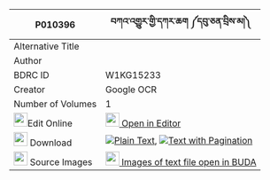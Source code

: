 |P010396|བཀའ་འགྱུར་གྱི་དཀར་ཆག ༼དབུ་ཅན་བྲིས་མ།༽ 
| --- | --- 
|Alternative Title |
|Author | 
|BDRC ID | W1KG15233
|Creator | Google OCR
|Number of Volumes| 1
|<img width="25" src="https://img.icons8.com/color/25/000000/edit-property.png">Edit Online| [<img width="25" src="https://avatars.githubusercontent.com/u/45091458?s=200&v=4"> Open in Editor](http://editor.openpecha.org/P010396)
|<img width="25" src="https://img.icons8.com/fluent/48/000000/download-2.png"/>  Download | [![](https://img.icons8.com/color/20/000000/txt.png)Plain Text](https://github.com/Openpecha/P010396/releases/download/v1/kagyur_gyi_karchak_uchen_drima_plain_P010396.zip), [![](https://img.icons8.com/color/20/000000/txt.png)Text with Pagination](https://github.com/Openpecha/P010396/releases/download/v1/kagyur_gyi_karchak_uchen_drima_pages_P010396.zip)
|<img width="25" src="https://img.icons8.com/plasticine/100/000000/pictures-folder.png"/>  Source Images | [<img width="25" src="https://library.bdrc.io/icons/BUDA-small.svg"> Images of text file open in BUDA](https://library.bdrc.io/show/bdr:W1KG15233)